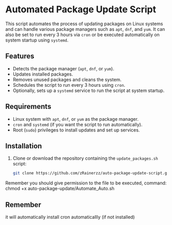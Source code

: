 # Automated Package Update Script

This script automates the process of updating packages on Linux systems and can handle various package managers such as `apt`, `dnf`, and `yum`. It can also be set to run every 3 hours via `cron` or be executed automatically on system startup using `systemd`.

## Features

- Detects the package manager (`apt`, `dnf`, or `yum`).
- Updates installed packages.
- Removes unused packages and cleans the system.
- Schedules the script to run every 3 hours using `cron`.
- Optionally, sets up a `systemd` service to run the script at system startup.

## Requirements

- Linux system with `apt`, `dnf`, or `yum` as the package manager.
- `cron` and `systemd` (if you want the script to run automatically).
- Root (`sudo`) privileges to install updates and set up services.

## Installation

1. Clone or download the repository containing the `update_packages.sh` script:
   ```bash
   git clone https://github.com/zRainerzz/auto-package-update-script.git

Remember you should give permission to the file to be executed, command:
    chmod +x auto-package-update/Automate_Auto.sh

## Remember
it will automatically install cron automaticallly (if not installed)
